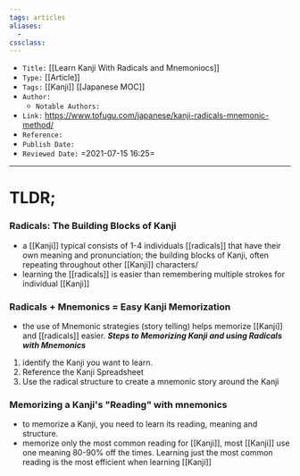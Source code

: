 ```yaml
---
tags: articles
aliases:
  - 
cssclass: 
---
```


- `Title:` [[Learn Kanji  With Radicals and Mnemoniocs]]
- `Type:` [[Article]]
- `Tags:`  [[Kanji]] [[Japanese MOC]]
- `Author:` 
	- `Notable Authors:` 
- `Link:` https://www.tofugu.com/japanese/kanji-radicals-mnemonic-method/
- `Reference:` 
- `Publish Date:` 
- `Reviewed Date:` =2021-07-15 16:25= 

---

# TLDR;

### Radicals: The Building Blocks of Kanji

- a [[Kanji]] typical consists of 1-4 individuals [[radicals]] that have their own meaning and pronunciation; the building blocks of Kanji, often repeating throughout other [[Kanji]] characters/
- learning the [[radicals]] is easier than remembering multiple strokes for individual [[Kanji]]

### Radicals + Mnemonics = Easy Kanji Memorization
- the use of Mnemonic strategies (story telling) helps memorize [[Kanji]] and [[radicals]] easier. 
***Steps to Memorizing Kanji and using Radicals with Mnemonics***
1. identify the Kanji  you want to learn.
2. Reference the Kanji Spreadsheet
3. Use the radical structure to create a mnemonic story around the Kanji


### Memorizing a Kanji's "Reading" with mnemonics
- to memorize a Kanji, you need to learn its reading, meaning and structure.
- memorize only the most common reading for [[Kanji]], most [[Kanji]] use one meaning 80-90% off the times. Learning just the most common reading is the most efficient when learning [[Kanji]]